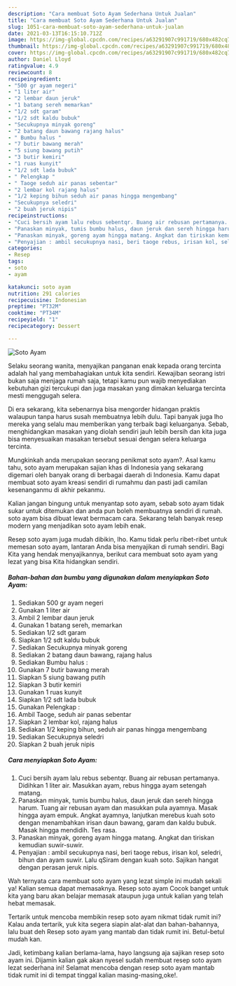 ```yaml
---
description: "Cara membuat Soto Ayam Sederhana Untuk Jualan"
title: "Cara membuat Soto Ayam Sederhana Untuk Jualan"
slug: 1051-cara-membuat-soto-ayam-sederhana-untuk-jualan
date: 2021-03-13T16:15:10.712Z
image: https://img-global.cpcdn.com/recipes/a63291907c991719/680x482cq70/soto-ayam-foto-resep-utama.jpg
thumbnail: https://img-global.cpcdn.com/recipes/a63291907c991719/680x482cq70/soto-ayam-foto-resep-utama.jpg
cover: https://img-global.cpcdn.com/recipes/a63291907c991719/680x482cq70/soto-ayam-foto-resep-utama.jpg
author: Daniel Lloyd
ratingvalue: 4.9
reviewcount: 8
recipeingredient:
- "500 gr ayam negeri"
- "1 liter air"
- "2 lembar daun jeruk"
- "1 batang sereh memarkan"
- "1/2 sdt garam"
- "1/2 sdt kaldu bubuk"
- "Secukupnya minyak goreng"
- "2 batang daun bawang rajang halus"
- " Bumbu halus "
- "7 butir bawang merah"
- "5 siung bawang putih"
- "3 butir kemiri"
- "1 ruas kunyit"
- "1/2 sdt lada bubuk"
- " Pelengkap "
- " Taoge seduh air panas sebentar"
- "2 lembar kol rajang halus"
- "1/2 keping bihun seduh air panas hingga mengembang"
- "Secukupnya seledri"
- "2 buah jeruk nipis"
recipeinstructions:
- "Cuci bersih ayam lalu rebus sebentqr. Buang air rebusan pertamanya. Didihkan 1 liter air. Masukkan ayam, rebus hingga ayam setengah matang."
- "Panaskan minyak, tumis bumbu halus, daun jeruk dan sereh hingga harum. Tuang air rebusan ayam dan masukkan pula ayamnya. Masak hingga ayam empuk. Angkat ayamnya, lanjutkan merebus kuah soto dengan menambahkan irisan daun bawang, garam dan kaldu bubuk. Masak hingga mendidih. Tes rasa."
- "Panaskan minyak, goreng ayam hingga matang. Angkat dan tiriskan kemudian suwir-suwir."
- "Penyajian : ambil secukupnya nasi, beri taoge rebus, irisan kol, seledri, bihun dan ayam suwir. Lalu qSiram dengan kuah soto. Sajikan hangat dengan perasan jeruk nipis."
categories:
- Resep
tags:
- soto
- ayam

katakunci: soto ayam 
nutrition: 291 calories
recipecuisine: Indonesian
preptime: "PT32M"
cooktime: "PT34M"
recipeyield: "1"
recipecategory: Dessert

---
```



![Soto Ayam](https://img-global.cpcdn.com/recipes/a63291907c991719/680x482cq70/soto-ayam-foto-resep-utama.jpg)

Selaku seorang wanita, menyajikan panganan enak kepada orang tercinta adalah hal yang membahagiakan untuk kita sendiri. Kewajiban seorang istri bukan saja menjaga rumah saja, tetapi kamu pun wajib menyediakan kebutuhan gizi tercukupi dan juga masakan yang dimakan keluarga tercinta mesti menggugah selera.

Di era  sekarang, kita sebenarnya bisa mengorder hidangan praktis walaupun tanpa harus susah membuatnya lebih dulu. Tapi banyak juga lho mereka yang selalu mau memberikan yang terbaik bagi keluarganya. Sebab, menghidangkan masakan yang diolah sendiri jauh lebih bersih dan kita juga bisa menyesuaikan masakan tersebut sesuai dengan selera keluarga tercinta. 



Mungkinkah anda merupakan seorang penikmat soto ayam?. Asal kamu tahu, soto ayam merupakan sajian khas di Indonesia yang sekarang digemari oleh banyak orang di berbagai daerah di Indonesia. Kamu dapat membuat soto ayam kreasi sendiri di rumahmu dan pasti jadi camilan kesenanganmu di akhir pekanmu.

Kalian jangan bingung untuk menyantap soto ayam, sebab soto ayam tidak sukar untuk ditemukan dan anda pun boleh membuatnya sendiri di rumah. soto ayam bisa dibuat lewat bermacam cara. Sekarang telah banyak resep modern yang menjadikan soto ayam lebih enak.

Resep soto ayam juga mudah dibikin, lho. Kamu tidak perlu ribet-ribet untuk memesan soto ayam, lantaran Anda bisa menyajikan di rumah sendiri. Bagi Kita yang hendak menyajikannya, berikut cara membuat soto ayam yang lezat yang bisa Kita hidangkan sendiri.

<!--inarticleads1-->

##### Bahan-bahan dan bumbu yang digunakan dalam menyiapkan Soto Ayam:

1. Sediakan 500 gr ayam negeri
1. Gunakan 1 liter air
1. Ambil 2 lembar daun jeruk
1. Gunakan 1 batang sereh, memarkan
1. Sediakan 1/2 sdt garam
1. Siapkan 1/2 sdt kaldu bubuk
1. Sediakan Secukupnya minyak goreng
1. Sediakan 2 batang daun bawang, rajang halus
1. Sediakan  Bumbu halus :
1. Gunakan 7 butir bawang merah
1. Siapkan 5 siung bawang putih
1. Siapkan 3 butir kemiri
1. Gunakan 1 ruas kunyit
1. Siapkan 1/2 sdt lada bubuk
1. Gunakan  Pelengkap :
1. Ambil  Taoge, seduh air panas sebentar
1. Siapkan 2 lembar kol, rajang halus
1. Sediakan 1/2 keping bihun, seduh air panas hingga mengembang
1. Sediakan Secukupnya seledri
1. Siapkan 2 buah jeruk nipis




<!--inarticleads2-->

##### Cara menyiapkan Soto Ayam:

1. Cuci bersih ayam lalu rebus sebentqr. Buang air rebusan pertamanya. Didihkan 1 liter air. Masukkan ayam, rebus hingga ayam setengah matang.
1. Panaskan minyak, tumis bumbu halus, daun jeruk dan sereh hingga harum. Tuang air rebusan ayam dan masukkan pula ayamnya. Masak hingga ayam empuk. Angkat ayamnya, lanjutkan merebus kuah soto dengan menambahkan irisan daun bawang, garam dan kaldu bubuk. Masak hingga mendidih. Tes rasa.
1. Panaskan minyak, goreng ayam hingga matang. Angkat dan tiriskan kemudian suwir-suwir.
1. Penyajian : ambil secukupnya nasi, beri taoge rebus, irisan kol, seledri, bihun dan ayam suwir. Lalu qSiram dengan kuah soto. Sajikan hangat dengan perasan jeruk nipis.




Wah ternyata cara membuat soto ayam yang lezat simple ini mudah sekali ya! Kalian semua dapat memasaknya. Resep soto ayam Cocok banget untuk kita yang baru akan belajar memasak ataupun juga untuk kalian yang telah hebat memasak.

Tertarik untuk mencoba membikin resep soto ayam nikmat tidak rumit ini? Kalau anda tertarik, yuk kita segera siapin alat-alat dan bahan-bahannya, lalu buat deh Resep soto ayam yang mantab dan tidak rumit ini. Betul-betul mudah kan. 

Jadi, ketimbang kalian berlama-lama, hayo langsung aja sajikan resep soto ayam ini. Dijamin kalian gak akan nyesel sudah membuat resep soto ayam lezat sederhana ini! Selamat mencoba dengan resep soto ayam mantab tidak rumit ini di tempat tinggal kalian masing-masing,oke!.

